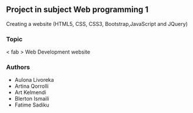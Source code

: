 ## Project in subject Web programming 1

Creating a website (HTML5, CSS, CSS3, Bootstrap,JavaScript and JQuery)

### Topic

< fab > Web Development website

### Authors

- Aulona Livoreka
- Artina Qorrolli
- Art Kelmendi
- Blerton Ismaili
- Fatime Sadiku
